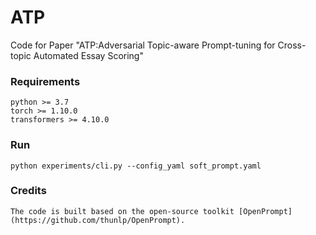 # ATP
Code for Paper "ATP:Adversarial Topic-aware Prompt-tuning for Cross-topic Automated Essay Scoring"

### Requirements
```
python >= 3.7
torch >= 1.10.0
transformers >= 4.10.0
```

### Run
```
python experiments/cli.py --config_yaml soft_prompt.yaml 
```
### Credits
```
The code is built based on the open-source toolkit [OpenPrompt](https://github.com/thunlp/OpenPrompt). 
```
